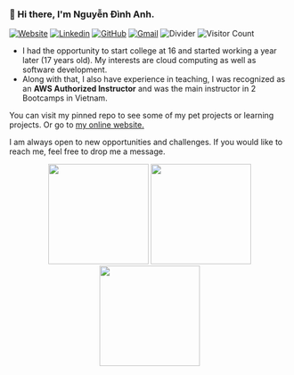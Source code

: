 ### 👋 Hi there, I'm Nguyễn Đình Anh.

[![Website](https://img.shields.io/badge/website-000000?style=for-the-badge&logo=About.me&logoColor=white)](https://dan3002.tech/)
[![Linkedin](https://img.shields.io/badge/LinkedIn-0077B5?style=for-the-badge&logo=linkedin&logoColor=white)](https://www.linkedin.com/in/dan3002/)
[![GitHub](https://img.shields.io/badge/GitHub-100000?style=for-the-badge&logo=github&logoColor=white)](https://github.com/DAN3002)
[![Gmail](https://img.shields.io/badge/Gmail-D14836?style=for-the-badge&logo=gmail&logoColor=white)](mailto:dan3002.work@gmail.com)
![Divider](https://img.shields.io/badge/-|-0d1117?style=for-the-badge)
![Visitor Count](https://komarev.com/ghpvc/?username=DAN3002&style=for-the-badge)

- I had the opportunity to start college at 16 and started working a year later (17 years old). My interests are cloud computing as well as software development.
- Along with that, I also have experience in teaching, I was recognized as an **AWS Authorized Instructor** and was the main instructor in 2 Bootcamps in Vietnam.

You can visit my pinned repo to see some of my pet projects or learning projects. Or go to [my online website.](https://dan3002.online/)

I am always open to new opportunities and challenges. If you would like to reach me, feel free to drop me a message.
<div align="center">
	<img height="180em" src="https://github-readme-stats.vercel.app/api?username=DAN3002&show_icons=true&hide_border=true&&count_private=true&include_all_commits=true&theme=onedark"/>
	<img height="180em" src="https://github-readme-stats.vercel.app/api/top-langs/?username=DAN3002&theme=onedark&show_icons=true&hide_border=true&layout=compact&langs_count=8&include_all_commits=true&count_private=true"/>
</div>

<div align="center">
	<img height="180em" src="https://github-readme-streak-stats.herokuapp.com/?user=DAN3002&theme=onedark&hide_border=true"/>
</div>


